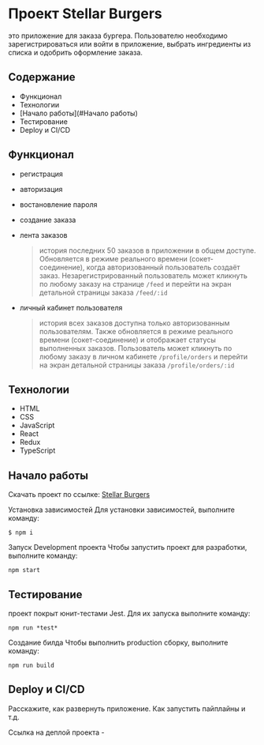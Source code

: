 # Проект Stellar Burgers

это приложение для заказа бургера. Пользователю необходимо зарегистрироваться или войти в приложение, выбрать ингредиенты из списка и одобрить оформление заказа.

[](url)

## Содержание

- Функционал
- Технологии
- [Начало работы](#Начало работы)
- Тестирование
- Deploy и CI/CD

## Функционал

- регистрация
- авторизация
- востановление пароля
- создание заказа
- лента заказов

  > история последних 50 заказов в приложении в общем доступе. Обновляется в режиме реального времени (сокет-соединение), когда авторизованный пользователь создаёт заказ. Незарегистрированный пользователь может кликнуть по любому заказу на странице `/feed` и перейти на экран детальной страницы заказа `/feed/:id`

- личный кабинет пользователя

  > история всех заказов доступна только авторизованным пользователям. Также обновляется в режиме реального времени (сокет-соединение) и отображает статусы выполненных заказов. Пользователь может кликнуть по любому заказу в личном кабинете `/profile/orders` и перейти на экран детальной страницы заказа `/profile/orders/:id`

## Технологии

- HTML
- CSS
- JavaScript
- React
- Redux
- TypeScript

## Начало работы

Скачать проект по ссылке:
[Stellar Burgers](https://github.com/Jane-Doe666/react-burger)

Установка зависимостей
Для установки зависимостей, выполните команду:

`$ npm i`

Запуск Development проекта
Чтобы запустить проект для разработки, выполните команду:

`npm start`

## Тестирование

проект покрыт юнит-тестами Jest. Для их запуска выполните команду:

`npm run *test*`

Создание билда
Чтобы выполнить production сборку, выполните команду:

`npm run build`

## Deploy и CI/CD

Расскажите, как развернуть приложение. Как запустить пайплайны и т.д.

Ссылка на деплой проекта -
